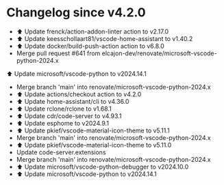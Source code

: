 # Changelog since v4.2.0
- ⬆️ Update frenck/action-addon-linter action to v2.17.0 
- ⬆️ Update keesschollaart81/vscode-home-assistant to v1.40.2 
- ⬆️ Update docker/build-push-action action to v6.8.0 
- Merge pull request #641 from elcajon-dev/renovate/microsoft-vscode-python-2024.x

⬆️ Update microsoft/vscode-python to v2024.14.1 
- Merge branch 'main' into renovate/microsoft-vscode-python-2024.x 
- ⬆️ Update actions/checkout action to v4.2.0 
- ⬆️ Update home-assistant/cli to v4.36.0 
- ⬆️ Update rclone/rclone to v1.68.1 
- ⬆️ Update cdr/code-server to v4.93.1 
- ⬆️ Update esphome to v2024.9.1 
- ⬆️ Update pkief/vscode-material-icon-theme to v5.11.1 
- Merge branch 'main' into renovate/microsoft-vscode-python-2024.x 
- ⬆️ Update pkief/vscode-material-icon-theme to v5.11.0 
- Update code-server.extensions 
- Merge branch 'main' into renovate/microsoft-vscode-python-2024.x 
- ⬆️ Update microsoft/vscode-python-debugger to v2024.10.0 
- ⬆️ Update microsoft/vscode-python to v2024.14.1 
